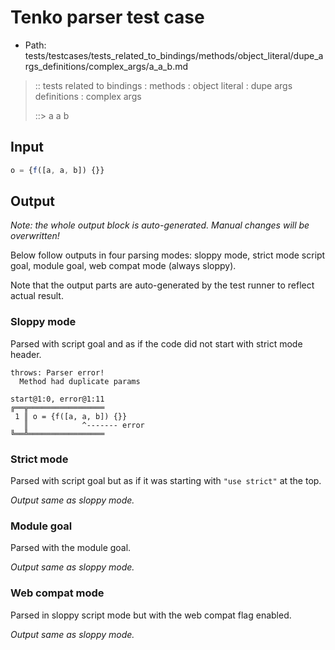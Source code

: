 # Tenko parser test case

- Path: tests/testcases/tests_related_to_bindings/methods/object_literal/dupe_args_definitions/complex_args/a_a_b.md

> :: tests related to bindings : methods : object literal : dupe args definitions : complex args
>
> ::> a a b

## Input

`````js
o = {f([a, a, b]) {}}
`````

## Output

_Note: the whole output block is auto-generated. Manual changes will be overwritten!_

Below follow outputs in four parsing modes: sloppy mode, strict mode script goal, module goal, web compat mode (always sloppy).

Note that the output parts are auto-generated by the test runner to reflect actual result.

### Sloppy mode

Parsed with script goal and as if the code did not start with strict mode header.

`````
throws: Parser error!
  Method had duplicate params

start@1:0, error@1:11
╔══╦═════════════════
 1 ║ o = {f([a, a, b]) {}}
   ║            ^------- error
╚══╩═════════════════

`````

### Strict mode

Parsed with script goal but as if it was starting with `"use strict"` at the top.

_Output same as sloppy mode._

### Module goal

Parsed with the module goal.

_Output same as sloppy mode._

### Web compat mode

Parsed in sloppy script mode but with the web compat flag enabled.

_Output same as sloppy mode._
